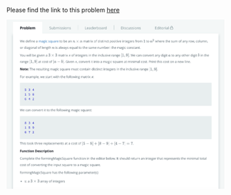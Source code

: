 Please find the link to this problem [here](https://www.hackerrank.com/challenges/magic-square-forming/problem)

![alt text](https://raw.githubusercontent.com/EdwinKato/HackerRankSolutions/master/src/FormingMagicSquares/formingMagicSquares.png)
